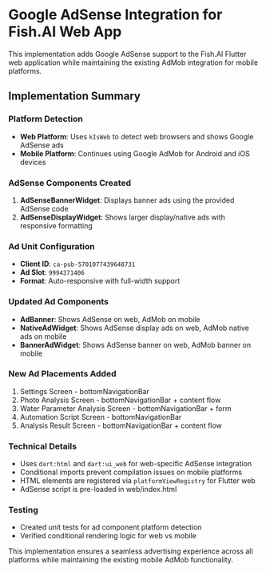 # Google AdSense Integration for Fish.AI Web App

This implementation adds Google AdSense support to the Fish.AI Flutter web application while maintaining the existing AdMob integration for mobile platforms.

## Implementation Summary

### Platform Detection
- **Web Platform**: Uses `kIsWeb` to detect web browsers and shows Google AdSense ads
- **Mobile Platform**: Continues using Google AdMob for Android and iOS devices

### AdSense Components Created
1. **AdSenseBannerWidget**: Displays banner ads using the provided AdSense code
2. **AdSenseDisplayWidget**: Shows larger display/native ads with responsive formatting

### Ad Unit Configuration
- **Client ID**: `ca-pub-5701077439648731`
- **Ad Slot**: `9994371406`
- **Format**: Auto-responsive with full-width support

### Updated Ad Components
- **AdBanner**: Shows AdSense on web, AdMob on mobile
- **NativeAdWidget**: Shows AdSense display ads on web, AdMob native ads on mobile
- **BannerAdWidget**: Shows AdSense banner on web, AdMob banner on mobile

### New Ad Placements Added
1. Settings Screen - bottomNavigationBar
2. Photo Analysis Screen - bottomNavigationBar + content flow
3. Water Parameter Analysis Screen - bottomNavigationBar + form
4. Automation Script Screen - bottomNavigationBar
5. Analysis Result Screen - bottomNavigationBar + content flow

### Technical Details
- Uses `dart:html` and `dart:ui_web` for web-specific AdSense integration
- Conditional imports prevent compilation issues on mobile platforms
- HTML elements are registered via `platformViewRegistry` for Flutter web
- AdSense script is pre-loaded in web/index.html

### Testing
- Created unit tests for ad component platform detection
- Verified conditional rendering logic for web vs mobile

This implementation ensures a seamless advertising experience across all platforms while maintaining the existing mobile AdMob functionality.